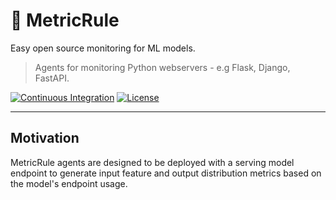 # 📏 MetricRule

Easy open source monitoring for ML models.

> Agents for monitoring Python webservers - e.g Flask, Django, FastAPI.

[![Continuous Integration](https://github.com/MetricRule/metricrule-agent-python/actions/workflows/ci.yaml/badge.svg)](https://github.com/MetricRule/metricrule-agent-python/actions/workflows/ci.yaml)
[![License](https://img.shields.io/badge/License-Apache%202.0-blue.svg)](https://opensource.org/licenses/Apache-2.0)

----

## Motivation

MetricRule agents are designed to be deployed with a serving model endpoint to generate input feature and output distribution metrics based on the model's endpoint usage.
